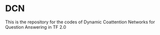 # DCN
This is the repository for the codes of Dynamic Coattention Networks for Question Answering in TF 2.0
